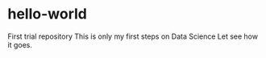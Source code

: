 # hello-world
First trial repository
This is only my first steps on Data Science
Let see how it goes.
